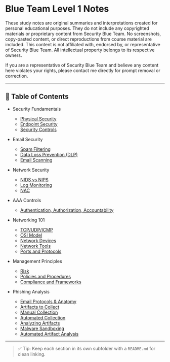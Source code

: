 # Blue Team Level 1 Notes

These study notes are original summaries and interpretations created for personal educational purposes. They do not include any copyrighted materials or proprietary content from Security Blue Team. No screenshots, copy-pasted content, or direct reproductions from course material are included. This content is not affiliated with, endorsed by, or representative of Security Blue Team. All intellectual property belongs to its respective owners.

If you are a representative of Security Blue Team and believe any content here violates your rights, please contact me directly for prompt removal or correction.

---

## 📘 Table of Contents

- Security Fundamentals  
  - [Physical Security](./security-fundamentals/physical-security/README.md)  
  - [Endpoint Security](./security-fundamentals/endpoint-security/README.md)  
  - [Security Controls](./security-fundamentals/security-controls/README.md)  

- Email Security  
  - [Spam Filtering](./email-security/spam-filtering/README.md)  
  - [Data Loss Prevention (DLP)](./email-security/dlp/README.md)  
  - [Email Scanning](./email-security/email-scanning/README.md)  

- Network Security  
  - [NIDS vs NIPS](./network-security/nids-nips/README.md)  
  - [Log Monitoring](./network-security/log-monitoring/README.md)  
  - [NAC](./network-security/nac/README.md)  

- AAA Controls  
  - [Authentication, Authorization, Accountability](./aaa/README.md)  

- Networking 101  
  - [TCP/UDP/ICMP](./networking/tcp-udp-icmp/README.md)  
  - [OSI Model](./networking/osi-model/README.md)  
  - [Network Devices](./networking/network-devices/README.md)  
  - [Network Tools](./networking/network-tools/README.md)  
  - [Ports and Protocols](./networking/ports-protocols/README.md)  

- Management Principles  
  - [Risk](./management/risk/README.md)  
  - [Policies and Procedures](./management/policies/README.md)  
  - [Compliance and Frameworks](./management/compliance/README.md)  

- Phishing Analysis  
  - [Email Protocols & Anatomy](./phishing/email-protocols-anatomy/README.md)
  - [Artifacts to Collect](./phishing/artifacts-to-collect/README.md)
  - [Manual Collection](./phishing/manual-collection/README.md)
  - [Automated Collection](./phishing/automated-collection/README.md)
  - [Analyzing Artifacts](./phishing/analyzing-artifacts/READNE.md)
  - [Malware Sandboxing](./phishing/malware-sandboxing/README.md)
  - [Automated Artifact Analysis](./phishing/automated-artifact-analysis/README.md)

---

> ✅ Tip: Keep each section in its own subfolder with a `README.md` for clean linking.
